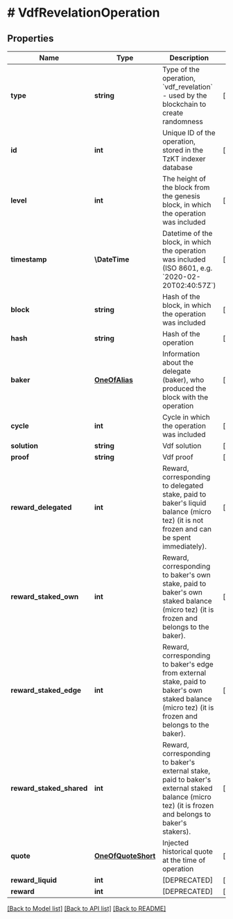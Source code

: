 # # VdfRevelationOperation

## Properties

Name | Type | Description | Notes
------------ | ------------- | ------------- | -------------
**type** | **string** | Type of the operation, &#x60;vdf_revelation&#x60; - used by the blockchain to create randomness | [optional]
**id** | **int** | Unique ID of the operation, stored in the TzKT indexer database | [optional]
**level** | **int** | The height of the block from the genesis block, in which the operation was included | [optional]
**timestamp** | **\DateTime** | Datetime of the block, in which the operation was included (ISO 8601, e.g. &#x60;2020-02-20T02:40:57Z&#x60;) | [optional]
**block** | **string** | Hash of the block, in which the operation was included | [optional]
**hash** | **string** | Hash of the operation | [optional]
**baker** | [**OneOfAlias**](OneOfAlias.md) | Information about the delegate (baker), who produced the block with the operation | [optional]
**cycle** | **int** | Cycle in which the operation was included | [optional]
**solution** | **string** | Vdf solution | [optional]
**proof** | **string** | Vdf proof | [optional]
**reward_delegated** | **int** | Reward, corresponding to delegated stake, paid to baker&#39;s liquid balance (micro tez) (it is not frozen and can be spent immediately). | [optional]
**reward_staked_own** | **int** | Reward, corresponding to baker&#39;s own stake, paid to baker&#39;s own staked balance (micro tez) (it is frozen and belongs to the baker). | [optional]
**reward_staked_edge** | **int** | Reward, corresponding to baker&#39;s edge from external stake, paid to baker&#39;s own staked balance (micro tez) (it is frozen and belongs to the baker). | [optional]
**reward_staked_shared** | **int** | Reward, corresponding to baker&#39;s external stake, paid to baker&#39;s external staked balance (micro tez) (it is frozen and belongs to baker&#39;s stakers). | [optional]
**quote** | [**OneOfQuoteShort**](OneOfQuoteShort.md) | Injected historical quote at the time of operation | [optional]
**reward_liquid** | **int** | [DEPRECATED] | [optional]
**reward** | **int** | [DEPRECATED] | [optional]

[[Back to Model list]](../../README.md#models) [[Back to API list]](../../README.md#endpoints) [[Back to README]](../../README.md)
